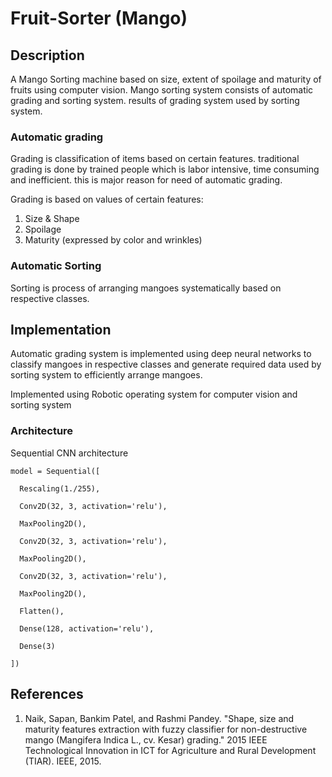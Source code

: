 # Fruit-Sorter (Mango)

## Description

A Mango Sorting machine based on size, extent of spoilage and maturity of fruits using computer vision. Mango sorting system consists of automatic grading and sorting system. results of grading system used by sorting system. 

### Automatic grading 

Grading is classification of items based on certain features. traditional grading is done by trained people which is labor intensive, time consuming and inefficient. this is major reason for need of automatic grading. 

Grading is based on values of certain features: 
1. Size & Shape
2. Spoilage
3. Maturity (expressed by color and wrinkles)

### Automatic Sorting

Sorting is process of arranging mangoes systematically based on respective classes. 

## Implementation 

Automatic grading system is implemented using deep neural networks to classify mangoes in respective classes and generate required data used by sorting system to efficiently arrange mangoes.

Implemented using Robotic operating system for computer vision and sorting system

### Architecture
Sequential CNN architecture

`model = Sequential([`

`  Rescaling(1./255),`

`  Conv2D(32, 3, activation='relu'),`

`  MaxPooling2D(),`

`  Conv2D(32, 3, activation='relu'),`

`  MaxPooling2D(),`

`  Conv2D(32, 3, activation='relu'),`

`  MaxPooling2D(),`

`  Flatten(),`

`  Dense(128, activation='relu'),`

`  Dense(3)`

`])`


## References

1. Naik, Sapan, Bankim Patel, and Rashmi Pandey. "Shape, size and maturity features extraction with fuzzy classifier for non-destructive mango (Mangifera Indica L., cv. Kesar) grading." 2015 IEEE Technological Innovation in ICT for Agriculture and Rural Development (TIAR). IEEE, 2015.
